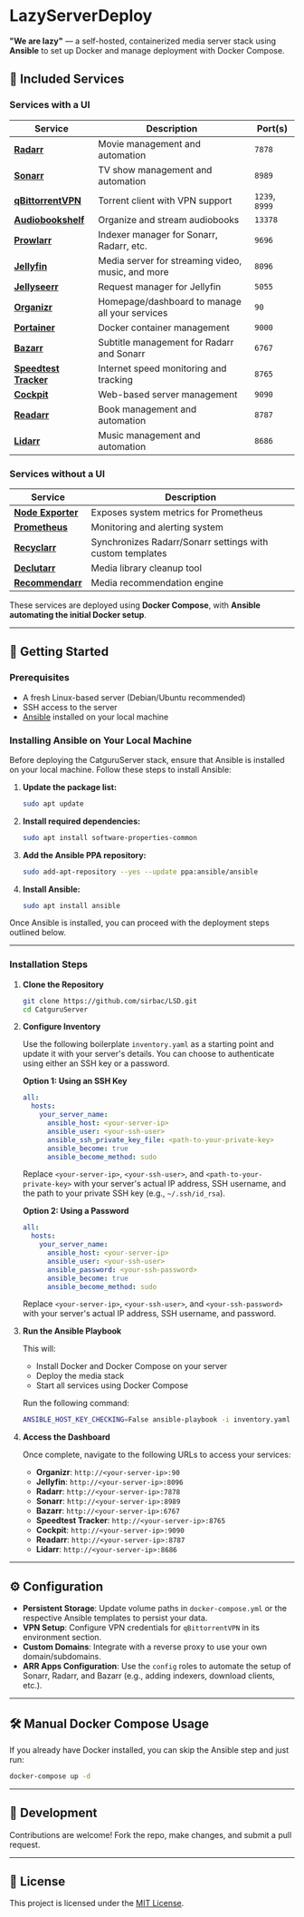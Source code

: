 # LazyServerDeploy

**"We are lazy"** — a self-hosted, containerized media server stack using **Ansible** to set up Docker and manage deployment with Docker Compose.

## 🧰 Included Services

### Services with a UI
| Service               | Description                                               | Port(s) |
|-----------------------|-----------------------------------------------------------|---------|
| [**Radarr**](https://radarr.video/)            | Movie management and automation                           | `7878`  |
| [**Sonarr**](https://sonarr.tv/)              | TV show management and automation                         | `8989`  |
| [**qBittorrentVPN**](https://github.com/qbittorrent/qBittorrent) | Torrent client with VPN support                           | `1239`, `8999` |
| [**Audiobookshelf**](https://www.audiobookshelf.org/)    | Organize and stream audiobooks                            | `13378` |
| [**Prowlarr**](https://prowlarr.com/)          | Indexer manager for Sonarr, Radarr, etc.                  | `9696`  |
| [**Jellyfin**](https://jellyfin.org/)          | Media server for streaming video, music, and more         | `8096`  |
| [**Jellyseerr**](https://github.com/Fallenbagel/jellyseerr)        | Request manager for Jellyfin                              | `5055`  |
| [**Organizr**](https://organizr.app/)          | Homepage/dashboard to manage all your services            | `90`    |
| [**Portainer**](https://www.portainer.io/)         | Docker container management                               | `9000`  |
| [**Bazarr**](https://www.bazarr.media/)            | Subtitle management for Radarr and Sonarr                 | `6767`  |
| [**Speedtest Tracker**](https://github.com/henrywhitaker3/Speedtest-Tracker) | Internet speed monitoring and tracking                    | `8765`  |
| [**Cockpit**](https://cockpit-project.org/)           | Web-based server management                               | `9090`  |
| [**Readarr**](https://readarr.com/)           | Book management and automation                            | `8787`  |
| [**Lidarr**](https://lidarr.audio/)            | Music management and automation                           | `8686`  |

### Services without a UI
| Service               | Description                                               |
|-----------------------|-----------------------------------------------------------|
| [**Node Exporter**](https://prometheus.io/docs/guides/node-exporter/)     | Exposes system metrics for Prometheus                     |
| [**Prometheus**](https://prometheus.io/)        | Monitoring and alerting system                            |
| [**Recyclarr**](https://github.com/recyclarr/recyclarr)         | Synchronizes Radarr/Sonarr settings with custom templates |
| [**Declutarr**](https://github.com/Declutarr/Declutarr)         | Media library cleanup tool                                |
| [**Recommendarr**](https://github.com/l3uddz/Recommendarr)      | Media recommendation engine                               |

These services are deployed using **Docker Compose**, with **Ansible automating the initial Docker setup**.

---

## 🚀 Getting Started

### Prerequisites

- A fresh Linux-based server (Debian/Ubuntu recommended)
- SSH access to the server
- [Ansible](https://docs.ansible.com/) installed on your local machine

### Installing Ansible on Your Local Machine

Before deploying the CatguruServer stack, ensure that Ansible is installed on your local machine. Follow these steps to install Ansible:

1. **Update the package list:**

   ```bash
   sudo apt update
   ```

2. **Install required dependencies:**

   ```bash
   sudo apt install software-properties-common
   ```

3. **Add the Ansible PPA repository:**

   ```bash
   sudo add-apt-repository --yes --update ppa:ansible/ansible
   ```

4. **Install Ansible:**

   ```bash
   sudo apt install ansible
   ```

Once Ansible is installed, you can proceed with the deployment steps outlined below.

---

### Installation Steps

1. **Clone the Repository**

   ```bash
   git clone https://github.com/sirbac/LSD.git
   cd CatguruServer
   ```

2. **Configure Inventory**

   Use the following boilerplate `inventory.yaml` as a starting point and update it with your server's details. You can choose to authenticate using either an SSH key or a password.

   **Option 1: Using an SSH Key**

   ```yaml
   all:
     hosts:
       your_server_name:
         ansible_host: <your-server-ip>
         ansible_user: <your-ssh-user>
         ansible_ssh_private_key_file: <path-to-your-private-key>
         ansible_become: true
         ansible_become_method: sudo
   ```

   Replace `<your-server-ip>`, `<your-ssh-user>`, and `<path-to-your-private-key>` with your server's actual IP address, SSH username, and the path to your private SSH key (e.g., `~/.ssh/id_rsa`).

   **Option 2: Using a Password**

   ```yaml
   all:
     hosts:
       your_server_name:
         ansible_host: <your-server-ip>
         ansible_user: <your-ssh-user>
         ansible_password: <your-ssh-password>
         ansible_become: true
         ansible_become_method: sudo
   ```

   Replace `<your-server-ip>`, `<your-ssh-user>`, and `<your-ssh-password>` with your server's actual IP address, SSH username, and password.

3. **Run the Ansible Playbook**

   This will:
   - Install Docker and Docker Compose on your server
   - Deploy the media stack
   - Start all services using Docker Compose

   Run the following command:

   ```bash
   ANSIBLE_HOST_KEY_CHECKING=False ansible-playbook -i inventory.yaml playbook.yaml --ask-vault-pass
   ```

4. **Access the Dashboard**

   Once complete, navigate to the following URLs to access your services:

   - **Organizr**: `http://<your-server-ip>:90`
   - **Jellyfin**: `http://<your-server-ip>:8096`
   - **Radarr**: `http://<your-server-ip>:7878`
   - **Sonarr**: `http://<your-server-ip>:8989`
   - **Bazarr**: `http://<your-server-ip>:6767`
   - **Speedtest Tracker**: `http://<your-server-ip>:8765`
   - **Cockpit**: `http://<your-server-ip>:9090`
   - **Readarr**: `http://<your-server-ip>:8787`
   - **Lidarr**: `http://<your-server-ip>:8686`

---

## ⚙️ Configuration

- **Persistent Storage**: Update volume paths in `docker-compose.yml` or the respective Ansible templates to persist your data.
- **VPN Setup**: Configure VPN credentials for `qBittorrentVPN` in its environment section.
- **Custom Domains**: Integrate with a reverse proxy to use your own domain/subdomains.
- **ARR Apps Configuration**: Use the `config` roles to automate the setup of Sonarr, Radarr, and Bazarr (e.g., adding indexers, download clients, etc.).

---

## 🛠️ Manual Docker Compose Usage

If you already have Docker installed, you can skip the Ansible step and just run:

```bash
docker-compose up -d
```

---

## 🧪 Development

Contributions are welcome! Fork the repo, make changes, and submit a pull request.

---

## 📄 License

This project is licensed under the [MIT License](LICENSE.md).
